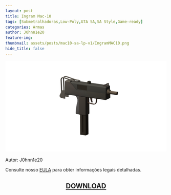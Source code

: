 ```yaml
---
layout: post
title: Ingram Mac-10
tags: [Submetralhadoras,Low-Poly,GTA SA,SA Style,Game-ready]
categories: Armas
author: J0hnn1e20
feature-img:
thumbnail: assets/posts/mac10-sa-lp-v1/IngramMAC10.png
hide_title: false
---
```

![Mac-10](/assets/posts/mac10-sa-lp-v1/IngramMAC10.png)

Autor: J0hnn1e20

Consulte nosso [EULA](https://j0hnn1e20.github.io/EULA.html) para obter informações legais detalhadas.

<h2 style="text-align: center; color: white;">
    <a href="/assets/posts/mac10-sa-lp-v1/Ingram Mac-10.zip" download>DOWNLOAD</a>
<h2>